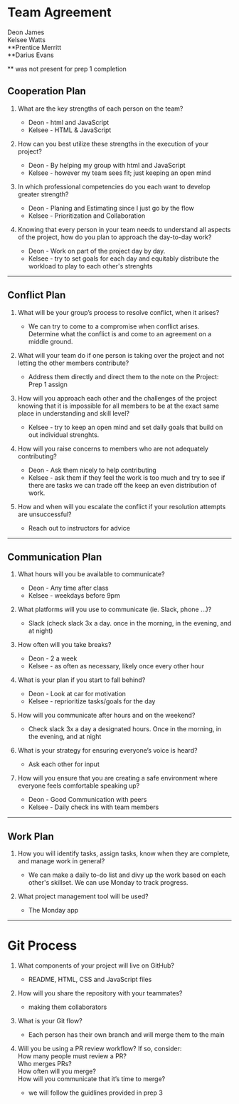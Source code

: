 # Team Agreement

Deon James  
Kelsee Watts  
**Prentice Merritt  
**Darius Evans  

** was not present for prep 1 completion

## Cooperation Plan
1. What are the key strengths of each person on the team?
    - Deon - html and JavaScript
    - Kelsee - HTML & JavaScript  

2. How can you best utilize these strengths in the execution of your project?
    - Deon - By helping  my group with html and JavaScript
    - Kelsee - however my team sees fit; just keeping an open mind

3. In which professional competencies do you each want to develop greater strength?  
    - Deon - Planing and Estimating since I just go by the flow  
    - Kelsee - Prioritization and Collaboration  

4. Knowing that every person in your team needs to understand all aspects of the project, how do you plan to approach the day-to-day work?  
    - Deon - Work on part of the project day by day.  
    - Kelsee - try to set goals for each day and equitably distribute the workload to play to each other's strenghts  

-----

##  Conflict Plan

1. What will be your group’s process to resolve conflict, when it arises? 
    - We can try to come to a compromise when conflict arises. Determine what the conflict is and come to an agreement on a middle ground.
    
2. What will your team do if one person is taking over the project and not letting the other members contribute?
    - Address them directly and direct them to the note on the Project: Prep 1 assign

3. How will you approach each other and the challenges of the project knowing that it is impossible for all members to be at the exact same place in understanding and skill level?  
    - Kelsee - try to keep an open mind and set daily goals that build on out individual strenghts.

4. How will you raise concerns to members who are not adequately contributing?  
    - Deon - Ask them nicely to help contributing  
    - Kelsee - ask them if they feel the work is too much and try to see if there are tasks we can trade off the keep an even distribution of work.

5. How and when will you escalate the conflict if your resolution attempts are unsuccessful?
    - Reach out to instructors for advice  

-----

##  Communication Plan

1. What hours will you be available to communicate?  
    - Deon - Any time after class  
    - Kelsee - weekdays before 9pm

2. What platforms will you use to communicate (ie. Slack, phone …)?
    - Slack (check slack 3x a day. once in the morning, in the evening, and at night)

3. How often will you take breaks?  
    - Deon - 2 a week
    - Kelsee - as often as necessary, likely once every other hour 

4. What is your plan if you start to fall behind?
    - Deon - Look at car for motivation
    - Kelsee - reprioritize tasks/goals for the day 

5. How will you communicate after hours and on the weekend?
    - Check slack 3x a day a designated hours. Once in the morning, in the evening, and at night

6. What is your strategy for ensuring everyone’s voice is heard?
    - Ask each other for input

7. How will you ensure that you are creating a safe environment where everyone feels comfortable speaking up?
    - Deon - Good Communication with peers
    - Kelsee - Daily check ins with team members  

-----

## Work Plan 
1. How you will identify tasks, assign tasks, know when they are complete, and manage work in general?
    - We can make a daily to-do list and divy up the work based on each other's skillset. We can use Monday to track progress.

2. What project management tool will be used?
    - The Monday app  
    
-----

# Git Process

1. What components of your project will live on GitHub?
    - README, HTML, CSS and JavaScript files

2. How will you share the repository with your teammates?
    - making them collaborators

3. What is your Git flow? 
    - Each person has their own branch and will merge them to the main

4. Will you be using a PR review workflow? If so, consider:  
How many people must review a PR?  
Who merges PRs?  
How often will you merge?  
How will you communicate that it’s time to merge?  
    - we will follow the guidlines provided in prep 3

